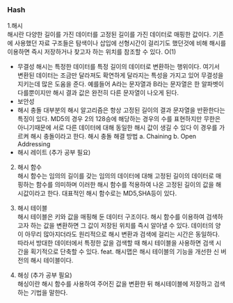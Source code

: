 ### Hash

1.해시  
   해시란 다양한 길이를 가진 데이터를 고정된 길이를 가진 데이터로 매핑한 값이다.
   기존에 사용했던 자료 구조들은 탐색이나 삽입에 선형시간이 걸리기도 했던것에 비해 해시를 이용하면 즉시 저장하거나 찾고자 하는 위치를 참조할 수 있다. O(1)

- 무결성
  해시는 특정한 데이터를 특정 길이의 데이터로 변환하는 행위이다. 여기서 변환된 데이터는 조금만 달라져도 확연하게 달라지는 특성을 가지고 있어 무결성을 지키는데 많은 도움을 준다. 예를들어 A라는 문자열과 B라는 문자열은 한 알파벳이 다를뿐이지만 해시 결과 값은 완전히 다른 문자열이 나오게 된다.
- 보안성
- 해시 충돌
  대부분의 해시 알고리즘은 항상 고정된 길이의 결과 문자열을 반환한다는 특징이 있다. MD5의 경우 2의 128승에 해당하는 경우의 수를 표현하지만 무한은 아니기때문에 서로 다른 데이터에 대해 동일한 해시 값이 생길 수 있다 이 경우를 가르켜 해시 충돌이라고 한다.
  해시 충돌 해결 방법
  a. Chaining
  b. Open Addressing
- 해시 레이트 (추가 공부 필요)
2. 해시 함수  
   해시 함수는 임의의 길이를 갖는 임의의 데이터에 대해 고정된 길이의 데이터로 매핑하는 함수를 의미하며 이러한 해시 함수를 적용하여 나온 고정된 길이의 값을 해시값이라고 한다. 대표적인 해시 함수로는 MD5,SHA등이 있다.  


3. 해시 테이블  
   해시 테이블은 키와 값을 매핑해 둔 데이터 구조이다. 해시 함수를 이용하여 검색하고자 하는 값을 변환하면 그 값이 저장된 위치를 즉시 알아낼 수 있다. 데이터의 양이 아무리 많아지더라도 원리적으로 해시 변환과 검색에 걸리는 시간은 동일하다. 따라서 방대한 데이터에서 특정한 값을 검색할 때 해시 테이블을 사용하면 검색 시간을 획기적으로 단축할 수 있다.
   feat. 해시맵은 해시 테이블의 기능을 개선한 신 버전의 해시 테이블이다.  


4. 해싱 (추가 공부 필요)  
   해싱이란 해시 함수를 사용하여 주어진 값을 변환한 뒤 해시테이블에 저장하고 검색하는 기법을 말한다.
